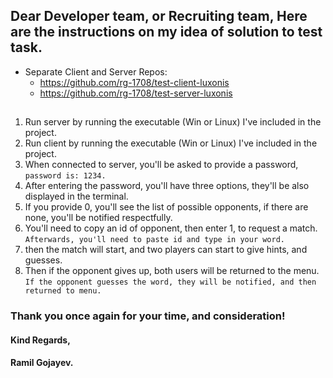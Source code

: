## Dear Developer team, or Recruiting team, Here are the instructions on my idea of solution to test task.

+ Separate Client and Server Repos: 
  + https://github.com/rg-1708/test-client-luxonis
  + https://github.com/rg-1708/test-server-luxonis

##
1. Run server by running the executable (Win or Linux) I've included in the project.
2. Run client by running the executable (Win or Linux) I've included in the project.
3. When connected to server, you'll be asked to provide a password,<br/>
   `password is: 1234.`
4. After entering the password, you'll have three options, they'll be also displayed in the terminal.
5. If you provide 0, you'll see the list of possible opponents, if there are none, you'll be notified respectfully.
6. You'll need to copy an id of opponent, then enter 1, to request a match.<br/>
`Afterwards, you'll need to paste id and type in your word.`
7. then the match will start, and two players can start to give hints, and guesses.
8. Then if the opponent gives up, both users will be returned to the menu.<br/>
`If the opponent guesses the word, they will be notified, and then returned to menu.`

### Thank you once again for your time, and consideration!
#### Kind Regards,
#### Ramil Gojayev.
